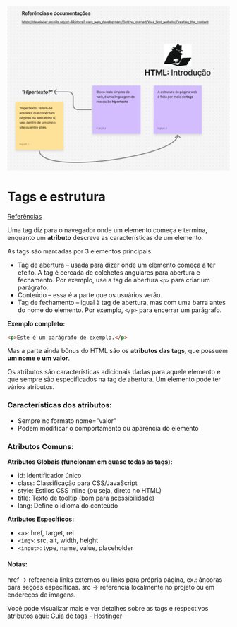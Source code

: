 ![\[Image\]()](https://github.com/ingrydf12/fundamentos-web-guia/blob/master/docs/introducao.PNG?raw=true)


# Tags e estrutura

[Referências](https://www.hostinger.com.br/tutoriais/o-que-e-html-conceitos-basicos)

Uma tag diz para o navegador onde um elemento começa e termina, enquanto um **atributo** descreve as características de um elemento.

As tags são marcadas por 3 elementos principais:
- Tag de abertura – usada para dizer onde um elemento começa a ter efeito. A tag é cercada de colchetes angulares para abertura e fechamento. Por exemplo, use a tag de abertura ```<p>``` para criar um parágrafo.
- Conteúdo – essa é a parte que os usuários verão.
- Tag de fechamento – igual à tag de abertura, mas com uma barra antes do nome do elemento. Por exemplo, ```</p>``` para encerrar um parágrafo.

**Exemplo completo:**

```html
<p>Este é um parágrafo de exemplo.</p>
```

Mas a parte ainda bônus do HTML são os **atributos das tags**, que possuem **um nome e um valor**.

Os atributos são características adicionais dadas para aquele elemento e que sempre são especificados na tag de abertura. Um elemento pode ter vários atributos.

### Características dos atributos:
- Sempre no formato nome="valor"
- Podem modificar o comportamento ou aparência do elemento


### Atributos Comuns:

**Atributos Globais (funcionam em quase todas as tags):**

- id: Identificador único
- class: Classificação para CSS/JavaScript
- style: Estilos CSS inline (ou seja, direto no HTML)
- title: Texto de tooltip (bom para acessibilidade)
- lang: Define o idioma do conteúdo

**Atributos Específicos:**

- ```<a>```: href, target, rel
- ```<img>```: src, alt, width, height
- ```<input>```: type, name, value, placeholder

#### Notas:

href -> referencia links externos ou links para própria página, ex.: âncoras para seções específicas.
src -> referencia localmente no projeto ou em endereços de imagens.

Você pode visualizar mais e ver detalhes sobre as tags e respectivos atributos aqui:
[Guia de tags - Hostinger](https://www.hostinger.com.br/tutoriais/codigos-html-prontos-guia-pdf)